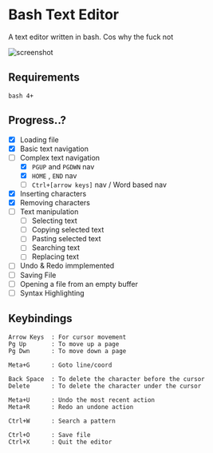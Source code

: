 # Bash Text Editor

A text editor written in bash.
Cos why the fuck not

![screenshot](https://raw.github.com/Sidd-Dino/BTE/master/screenshot.png "screenshot")

## Requirements
```
bash 4+
```

## Progress..?

- [X] Loading file
- [X] Basic text navigation
- [ ] Complex text navigation
  - [X] `PGUP` and `PGDWN` nav
  - [X] `HOME` , `END` nav
  - [ ] `Ctrl+[arrow keys]` nav / Word based nav
- [X] Inserting characters
- [X] Removing characters
- [ ] Text manipulation
  - [ ] Selecting text
  - [ ] Copying selected text
  - [ ] Pasting selected text
  - [ ] Searching text
  - [ ] Replacing text
- [ ] Undo & Redo immplemented
- [ ] Saving File
- [ ] Opening a file from an empty buffer
- [ ] Syntax Highlighting

## Keybindings
```
Arrow Keys  : For cursor movement
Pg Up       : To move up a page
Pg Dwn      : To move down a page

Meta+G      : Goto line/coord

Back Space  : To delete the character before the cursor
Delete      : To delete the character under the cursor

Meta+U      : Undo the most recent action
Meta+R      : Redo an undone action

Ctrl+W      : Search a pattern

Ctrl+O      : Save file
Ctrl+X      : Quit the editor
```